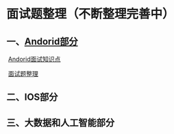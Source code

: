# 面试题整理（不断整理完善中）

## 一、[Andorid部分](android面试点/Android面试.md)

​     [Andorid面试知识点](android面试点/Android面试.md)    

​	 [面试题整理](android面试点/面试题整理.md)

## 二、IOS部分



## 三、大数据和人工智能部分

 


